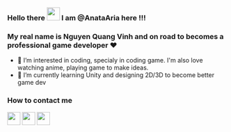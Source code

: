 ### Hello there <img src= "https://raw.githubusercontent.com/MartinHeinz/MartinHeinz/master/wave.gif" width = "30px"> I am @AnataAria here !!! 
### My real name is Nguyen Quang Vinh and on road to becomes a professional game developer ❤
- 👀 I’m interested in coding, specialy in coding game. I'm also love watching anime, playing game to make ideas.
- 🌱 I’m currently learning Unity and designing 2D/3D to become better game dev

### How to contact me
[<img src="https://cdn-icons-png.flaticon.com/512/5968/5968764.png" width = "30px">](https://www.facebook.com/arisa.anata.5/)          [<img src="https://cdn-icons-png.flaticon.com/512/3670/3670151.png" width = "30px">](https://twitter.com/anata_arisa) [<img src="https://cdn-icons-png.flaticon.com/512/5968/5968756.png" width= "30px">](https://discord.gg/KRmwg74a)


<!---
AnataAria/AnataAria is a ✨ special ✨ repository because its `README.md` (this file) appears on your GitHub profile.
You can click the Preview link to take a look at your changes.
--->
